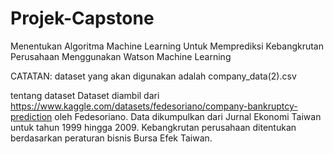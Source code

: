 # Projek-Capstone
Menentukan Algoritma Machine Learning Untuk Memprediksi Kebangkrutan Perusahaan Menggunakan Watson Machine Learning

CATATAN: dataset yang akan digunakan adalah company_data(2).csv

tentang dataset
Dataset diambil dari https://www.kaggle.com/datasets/fedesoriano/company-bankruptcy-prediction oleh Fedesoriano.
Data dikumpulkan dari Jurnal Ekonomi Taiwan untuk tahun 1999 hingga 2009. 
Kebangkrutan perusahaan ditentukan berdasarkan peraturan bisnis Bursa Efek Taiwan.
